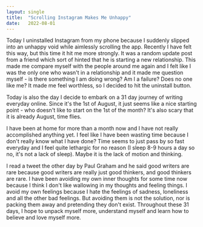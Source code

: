 ```yaml
---
layout: single
title:  "Scrolling Instagram Makes Me Unhappy"
date:   2022-08-01 
---
```


Today I uninstalled Instagram from my phone because I suddenly slipped into an unhappy void while aimlessly scrolling the app. Recently I have felt this way, but this time it hit me more strongly. It was a random update post from a friend which sort of hinted that he is starting a new relationship. This made me compare myself with the people around me again and I felt like I was the only one who wasn't in a relationship and it made me question myself - is there something I am doing wrong? Am I a failure? Does no one like me? It made me feel worthless, so I decided to hit the uninstall button. 

Today is also the day I decide to embark on a 31 day journey of writing everyday online. Since it's the 1st of August, it just seems like a nice starting point - who doesn't like to start on the 1st of the month? It's also scary that it is already August, time flies. 

I have been at home for more than a month now and I have not really accomplished anything yet. I feel like I have been wasting time because I don't really know what I have done? Time seems to just pass by so fast everyday and I feel quite lethargic for no reason (I sleep 8-9 hours a day so no, it's not a lack of sleep). Maybe it is the lack of motion and thinking. 

I read a tweet the other day by Paul Graham and he said good writers are rare because good writers are really just good thinkers, and good thinkers are rare. I have been avoiding my own inner thoughts for some time now because I think I don't like wallowing in my thoughts and feeling things. I avoid my own feelings because I hate the feelings of sadness, loneliness and all the other bad feelings. But avoiding them is not the solution, nor is packing them away and pretending they don't exist. Throughout these 31 days, I hope to unpack myself more, understand myself and learn how to believe and love myself more. 
